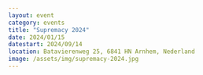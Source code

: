 ```yaml
---
layout: event
category: events
title: "Supremacy 2024"
date: 2024/01/15
datestart: 2024/09/14
location: Batavierenweg 25, 6841 HN Arnhem, Nederland
image: /assets/img/supremacy-2024.jpg
---
```

